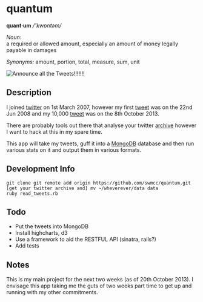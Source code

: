 # quantum

**quant·um**  */ˈˈkwɒntəm/*

*Noun:*  
a required or allowed amount, especially an amount of money legally payable in damages

*Synonyms:*	
amount, portion, total, measure, sum, unit

![Announce all the Tweets!!!!!!!](http://f.cl.ly/items/3d060M1c0K3v1g0T0W2F/1315118240688.jpg "Announce all the Tweets!!!!!!!")

## Description

I joined [twitter](http://www.twitter.com) on 1st March 2007, however my first [tweet](https://twitter.com/swmcc/statuses/841174273) was on the 22nd Jun 2008 and my 10,000 [tweet](https://twitter.com/swmcc/status/387510042020151296) was on the 8th October 2013.

There are probably tools out there that analyse your twitter [archive](https://blog.twitter.com/2012/your-twitter-archive) however I want to hack at this in my spare time.

This app will take my tweets, guff it into a [MongoDB](http://www.mongodb.org/) database and then run various stats on it and output them in various formats.

## Development Info

```
git clone git remote add origin https://github.com/swmcc/quantum.git
[get your twitter archive and] mv ~/wheverever/data data
ruby read_tweets.rb
```

## Todo

  - Put the tweets into MongoDB
  - Install highcharts, d3
  - Use a framework to aid the RESTFUL API (sinatra, rails?)
  - Add tests

## Notes

This is my main project for the next two weeks (as of 20th October 2013). I envisage this app taking me the guts of two weeks part time to get up and running with my other commitments.  
